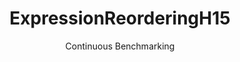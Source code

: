 ---
layout: default
title: ExpressionReorderingH15
subtitle: Continuous Benchmarking
selected: Expression_Reordering
expanded: Benchmarking
benchmark: /individual_results/ExpressionReorderingH15.html
---